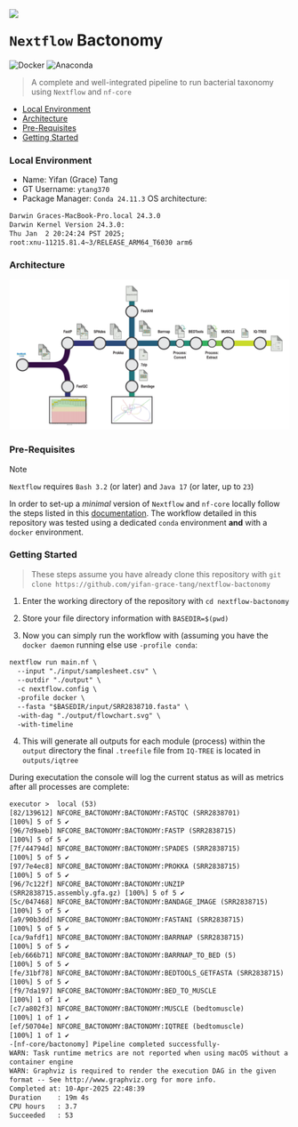 <img src="https://avatars.githubusercontent.com/u/6698688?s=280&v=4" align="left" width="80px"/>
<h1> <code>Nextflow</code> Bactonomy </h1>

![Docker](https://img.shields.io/badge/docker-%230db7ed.svg?style=for-the-badge&logo=docker&logoColor=white)
![Anaconda](https://img.shields.io/badge/Anaconda-%2344A833.svg?style=for-the-badge&logo=anaconda&logoColor=white)
> A complete and well-integrated pipeline to run bacterial taxonomy using `Nextflow` and `nf-core`

- [Local Environment](https://github.com/yifan-grace-tang/nextflow-bactonomy/blob/main/README.md#local-environment)
- [Architecture](https://github.com/yifan-grace-tang/nextflow-bactonomy/blob/main/README.md#architecture)
- [Pre-Requisites](https://github.com/yifan-grace-tang/nextflow-bactonomy/blob/main/README.md#pre-requisites)
- [Getting Started](https://github.com/yifan-grace-tang/nextflow-bactonomy/blob/main/README.md#getting-started)

### Local Environment

- Name: Yifan (Grace) Tang
- GT Username: `ytang370`
- Package Manager: `Conda 24.11.3`
OS architecture:
```shell
Darwin Graces-MacBook-Pro.local 24.3.0
Darwin Kernel Version 24.3.0:
Thu Jan  2 20:24:24 PST 2025;
root:xnu-11215.81.4~3/RELEASE_ARM64_T6030 arm6
```
### Architecture

<p align="center">
  <img width="800" src="./assets/architecture.svg">
</p>

### Pre-Requisites

>[!NOTE]
> `Nextflow` requires `Bash 3.2` (or later) and `Java 17` (or later, up to `23`)

In order to set-up a _minimal_ version of `Nextflow` and `nf-core` locally follow the steps listed in this [documentation](https://nf-co.re/docs/nf-core-tools/installation). The workflow detailed in this repository was tested using a dedicated `conda` environment __and__ with a `docker` environment.

### Getting Started

> These steps assume you have already clone this repository with `git clone https://github.com/yifan-grace-tang/nextflow-bactonomy`

1. Enter the working directory of the repository with `cd nextflow-bactonomy`

2. Store your file directory information with `BASEDIR=$(pwd)`

3. Now you can simply run the workflow with (assuming you have the `docker daemon` running else use `-profile conda`:

```shell
nextflow run main.nf \
  --input "./input/samplesheet.csv" \
  --outdir "./output" \
  -c nextflow.config \
  -profile docker \
  --fasta "$BASEDIR/input/SRR2838710.fasta" \
  -with-dag "./output/flowchart.svg" \
  -with-timeline
```

4. This will generate all outputs for each module (process) within the `output` directory the final `.treefile` file from `IQ-TREE` is located in `outputs/iqtree`

During executation the console will log the current status as will as metrics after all processes are complete:

```shell
executor >  local (53)
[82/139612] NFCORE_BACTONOMY:BACTONOMY:FASTQC (SRR2838701)                [100%] 5 of 5 ✔
[96/7d9aeb] NFCORE_BACTONOMY:BACTONOMY:FASTP (SRR2838715)                 [100%] 5 of 5 ✔
[7f/44794d] NFCORE_BACTONOMY:BACTONOMY:SPADES (SRR2838715)                [100%] 5 of 5 ✔
[97/7e4ec8] NFCORE_BACTONOMY:BACTONOMY:PROKKA (SRR2838715)                [100%] 5 of 5 ✔
[96/7c122f] NFCORE_BACTONOMY:BACTONOMY:UNZIP (SRR2838715.assembly.gfa.gz) [100%] 5 of 5 ✔
[5c/047468] NFCORE_BACTONOMY:BACTONOMY:BANDAGE_IMAGE (SRR2838715)         [100%] 5 of 5 ✔
[a9/90b3dd] NFCORE_BACTONOMY:BACTONOMY:FASTANI (SRR2838715)               [100%] 5 of 5 ✔
[ca/9afdf1] NFCORE_BACTONOMY:BACTONOMY:BARRNAP (SRR2838715)               [100%] 5 of 5 ✔
[eb/666b71] NFCORE_BACTONOMY:BACTONOMY:BARRNAP_TO_BED (5)                 [100%] 5 of 5 ✔
[fe/31bf78] NFCORE_BACTONOMY:BACTONOMY:BEDTOOLS_GETFASTA (SRR2838715)     [100%] 5 of 5 ✔
[f9/7da197] NFCORE_BACTONOMY:BACTONOMY:BED_TO_MUSCLE                      [100%] 1 of 1 ✔
[c7/a802f3] NFCORE_BACTONOMY:BACTONOMY:MUSCLE (bedtomuscle)               [100%] 1 of 1 ✔
[ef/50704e] NFCORE_BACTONOMY:BACTONOMY:IQTREE (bedtomuscle)               [100%] 1 of 1 ✔
-[nf-core/bactonomy] Pipeline completed successfully-
WARN: Task runtime metrics are not reported when using macOS without a container engine
WARN: Graphviz is required to render the execution DAG in the given format -- See http://www.graphviz.org for more info.
Completed at: 10-Apr-2025 22:48:39
Duration    : 19m 4s
CPU hours   : 3.7
Succeeded   : 53
```
